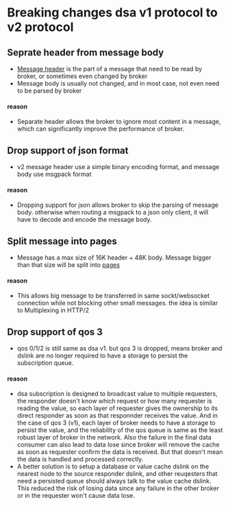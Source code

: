 # Breaking changes dsa v1 protocol to v2 protocol

## Seprate header from message body

* [Message header](protocol/header-structure.md) is the part of a message that need to be read by broker, or sometimes even changed by broker
* Message body is usually not changed, and in most case, not even need to be parsed by broker

#### reason

* Separate header allows the broker to ignore most content in a message, which can significantly improve the performance of broker.

## Drop support of json format

* v2 message header use a simple binary encoding format, and message body use msgpack format

#### reason

* Dropping support for json allows broker to skip the parsing of message body. otherwise when routing a msgpack to a json only client, it will have to decode and encode the message body.

## Split message into pages

* Message has a max size of 16K header + 48K body. Message bigger than that size will be split into [pages](protocol/paged-message.md)

#### reason

* This allows big message to be transferred in same sockt/websocket connection while not blocking other small messages. the idea is similar to Multiplexing in HTTP/2

## Drop support of qos 3

* qos 0/1/2 is still same as dsa v1. but qos 3 is dropped, means broker and dslink are no longer required to have a storage to persist the subscription queue.

#### reason

* dsa subscription is designed to broadcast value to multiple requesters, the responder doesn't know which request or how many requester is reading the value, so each layer of requester gives the ownership to its direct responder as soon as that responnder receives the value. And in the case of qos 3 (v1), each layer of broker needs to have a storage to persist the value, and the reliability of the qos queue is same as the least robust layer of broker in the network. Also the failure in the final data consumer can also lead to data lose since broker will remove the cache as soon as requester confirm the data is received. But that doesn't mean the data is handled and processed correctly.
* A better solution is to setup a database or value cache dslink on the nearest node to the source responder dslink, and other reuqesters that need a persisted queue should always talk to the value cache dslink. This reduced the risk of losing data since any failure in the other broker or in the requester won't cause data lose.
